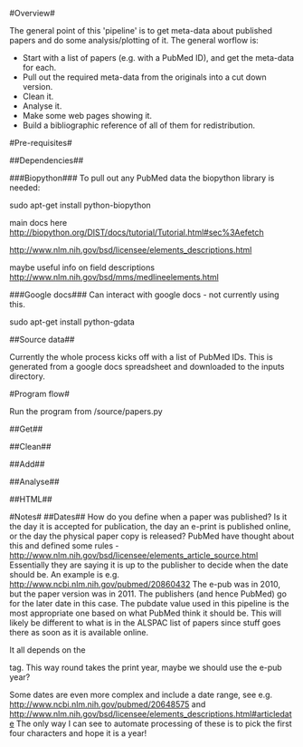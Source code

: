 #Overview#

The general point of this 'pipeline' is to get meta-data about published papers and do some analysis/plotting of it. The general worflow is:

* Start with a list of papers (e.g. with a PubMed ID), and get the meta-data for each.
* Pull out the required meta-data from the originals into a cut down version.
* Clean it.
* Analyse it.
* Make some web pages showing it.
* Build a bibliographic reference of all of them for redistribution.


#Pre-requisites#

##Dependencies##

###Biopython###
To pull out any PubMed data the biopython library is needed:

sudo apt-get install python-biopython

main docs here
http://biopython.org/DIST/docs/tutorial/Tutorial.html#sec%3Aefetch

http://www.nlm.nih.gov/bsd/licensee/elements_descriptions.html

maybe useful info on field descriptions
http://www.nlm.nih.gov/bsd/mms/medlineelements.html

###Google docs###
Can interact with google docs - not currently using this.

sudo apt-get install python-gdata

##Source data##

Currently the whole process kicks off with a list of PubMed IDs. This is generated from a google docs spreadsheet and downloaded to the inputs directory.


#Program flow#

Run the program from /source/papers.py

##Get##


##Clean##

##Add##

##Analyse##

##HTML##


#Notes#
##Dates##
How do you define when a paper was published? Is it the day it is accepted for publication, the day an e-print is published online, or the day the physical paper copy is released? PubMed have thought about this and defined some rules - 
http://www.nlm.nih.gov/bsd/licensee/elements_article_source.html
Essentially they are saying it is up to the publisher to decide when the date should be. An example is e.g. 
http://www.ncbi.nlm.nih.gov/pubmed/20860432
The e-pub was in 2010, but the paper version was in 2011. The publishers (and hence PubMed) go for the later date in this case. 
The pubdate value used in this pipeline is the most appropriate one based on what PubMed think it should be. This will likely be different to what is in the ALSPAC list of papers since stuff goes there as soon as it is available online.

It all depends on the <Article PubModel="Print-Electronic"> tag. This way round takes the print year, maybe we should use the e-pub year?

Some dates are even more complex and include a date range, see e.g. http://www.ncbi.nlm.nih.gov/pubmed/20648575 and http://www.nlm.nih.gov/bsd/licensee/elements_descriptions.html#articledate The only way I can see to automate processing of these is to pick the first four characters and hope it is a year!

